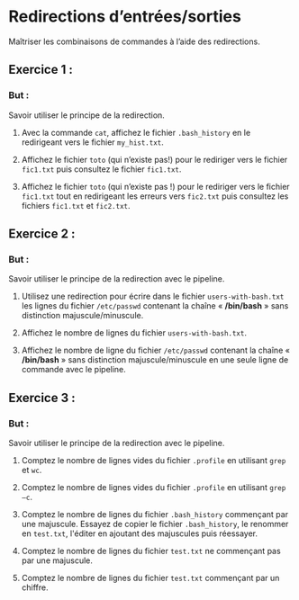 # Redirections d’entrées/sorties
Maîtriser les combinaisons de commandes à l’aide des redirections.

## Exercice 1 : 

### But : ### 
Savoir utiliser le principe de la redirection.

1. Avec la commande ``cat``, affichez le fichier ``.bash_history`` en le redirigeant vers le fichier ``my_hist.txt``.

2. Affichez le fichier ``toto`` (qui n’existe pas!) pour le rediriger vers le fichier ``fic1.txt`` puis consultez le fichier ``fic1.txt``.

3. Affichez le fichier ``toto`` (qui n’existe pas !) pour le rediriger vers le
fichier ``fic1.txt`` tout en redirigeant les erreurs vers ``fic2.txt`` puis consultez les fichiers ``fic1.txt`` et ``fic2.txt``.


## Exercice 2 : 

### But : ###
Savoir utiliser le principe de la redirection avec le pipeline.

1. Utilisez une redirection pour écrire dans le fichier ``users-with-bash.txt`` les lignes du fichier ``/etc/passwd`` contenant la chaîne « **/bin/bash** » sans distinction majuscule/minuscule.

2. Affichez le nombre de lignes du fichier ``users-with-bash.txt``.

3. Affichez le nombre de ligne du fichier ``/etc/passwd`` contenant la chaîne « **/bin/bash** » sans distinction majuscule/minuscule en une seule ligne de commande avec le pipeline.

## Exercice 3 : 

### But : ###
Savoir utiliser le principe de la redirection avec le pipeline.

1. Comptez le nombre de lignes vides du fichier ``.profile`` en utilisant ``grep`` et ``wc``.

2. Comptez le nombre de lignes vides du fichier ``.profile`` en utilisant ``grep –c``.

3. Comptez le nombre de lignes du fichier ``.bash_history`` commençant par une majuscule. Essayez de copier le fichier ``.bash_history``, le renommer en ``test.txt``, l'éditer en ajoutant des majuscules puis réessayer.

4. Comptez le nombre de lignes du fichier ``test.txt`` ne commençant pas par une majuscule.

5. Comptez le nombre de lignes du fichier ``test.txt`` commençant par un chiffre.


